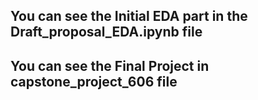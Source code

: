 
## You can see the Initial EDA part in the Draft_proposal_EDA.ipynb file

## You can see the Final Project in capstone_project_606 file
